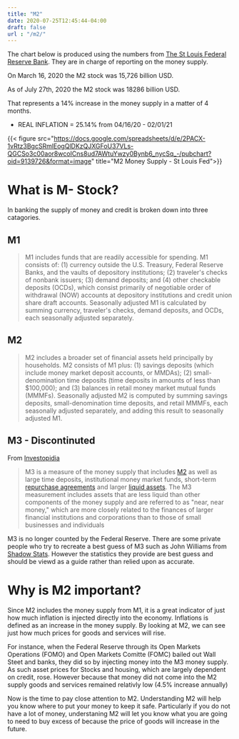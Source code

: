 ```yaml
---
title: "M2"
date: 2020-07-25T12:45:44-04:00
draft: false
url : "/m2/"
---
```







The chart below is produced using the numbers from [The St Louis Federal Reserve Bank](https://fred.stlouisfed.org/series/M2). They are in charge of reporting on the money supply. 

On March 16, 2020 the M2 stock was 15,726 billion USD. 

As of July 27th, 2020 the M2 stock was 18286 billion USD. 

That represents a 14% increase in the money supply in a matter of 4 months.

* REAL INFLATION = 25.14% from 04/16/20 - 02/01/21

{{< figure src="https://docs.google.com/spreadsheets/d/e/2PACX-1vRtz3BgcSRmlEogQlDKzQJXGFoU37VLs-QGCSo3c00aor8wcoICns8ud7AWtuYwzy0Bynb6_nycSq_-/pubchart?oid=9139726&format=image" title="M2 Money Supply - St Louis Fed">}}



# What is M- Stock?
In banking the supply of money and credit is broken down into three catagories. 

## M1 

> M1 includes funds that are readily accessible for spending. M1 consists  of: (1) currency outside the U.S. Treasury, Federal Reserve Banks, and  the vaults of depository institutions; (2) traveler's checks of nonbank  issuers; (3) demand deposits; and (4) other checkable deposits (OCDs),  which consist primarily of negotiable order of withdrawal (NOW) accounts at depository institutions and credit union share draft accounts.  Seasonally adjusted M1 is calculated by summing currency, traveler's  checks, demand deposits, and OCDs, each seasonally adjusted separately.

## M2

> M2 includes a broader set of financial assets held principally by  households. M2 consists of M1 plus: (1) savings deposits (which include  money market deposit accounts, or MMDAs); (2) small-denomination time  deposits (time deposits in amounts of less than $100,000); and (3)  balances in retail money market mutual funds (MMMFs). Seasonally  adjusted M2 is computed by summing savings deposits, small-denomination  time deposits, and retail MMMFs, each seasonally adjusted separately,  and adding this result to seasonally adjusted M1.

## M3 - Discontinuted 

From [Investopidia](https://www.investopedia.com/terms/m/m3.asp)

> M3 is a measure of the money supply that includes [M2](https://www.investopedia.com/terms/m/m2.asp) as well as large time deposits, institutional money market funds, short-term [repurchase agreements](https://www.investopedia.com/terms/r/repurchaseagreement.asp) and larger [liquid assets](https://www.investopedia.com/terms/l/liquidasset.asp). The M3 measurement includes assets that are less liquid than other  components of the money supply and are referred to as "near, near  money," which are more closely related to the finances of larger  financial institutions and corporations than to those of small  businesses and individuals

M3 is no longer counted by the Federal Reserve. There are some private people who try to recreate a best guess of M3 such as John Williams from [Shadow Stats](http://www.shadowstats.com/). However the statistics they provide are best guess and should be viewd as a guide rather than relied upon as accurate. 



# Why is M2 important?

Since M2 includes the money supply from M1, it is a great indicator of just how much inflation is injected directly into the economy. Inflations is defined as an increase in the money supply. By looking at M2, we can see just how much prices for goods and services will rise. 

For instance, when the Federal Reserve through its Open Markets Operations (FOMO) and Open Markets Comitte (FOMC) bailed out Wall Steet and banks, they did so by injecting money into the M3 money supply. As such asset prices for Stocks and housing, which are largely dependent on credit, rose. However because that money did not come into the M2 supply goods and services remained relativly low (4.5% increase annually)

Now is the time to pay close attention to M2. Understanding M2 will help you know where to put your money to keep it safe. Particularly if you do not have a lot of money, understaning M2 will let you know what you are going to need to buy excess of because the price of goods will increase in the future. 

